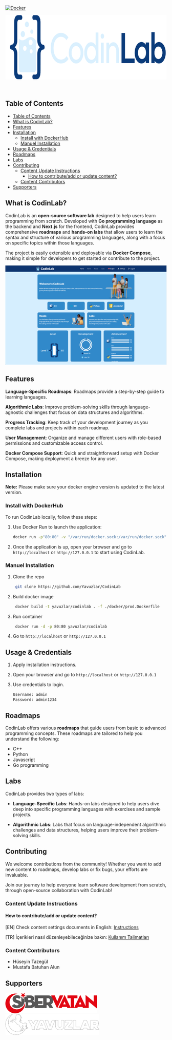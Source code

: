 [![Docker](https://github.com/Yavuzlar/CodinLab/actions/workflows/docker-publish.yml/badge.svg)](https://github.com/Yavuzlar/CodinLab/actions/workflows/docker-publish.yml)

<p align="center">
<img src="https://github.com/Yavuzlar/CodinLab/blob/main/design/assets/logo/main-horizontal.png" alt="CodinLab Logo" height="200"> 
</p>
<br>

## Table of Contents

- [Table of Contents](#table-of-contents)
- [What is CodinLab?](#what-is-codinlab)
- [Features](#features)
- [Installation](#installation)
  - [Install with DockerHub](#install-with-dockerhub)
  - [Manuel Installation](#manuel-installation)
- [Usage \& Credentials](#usage--credentials)
- [Roadmaps](#roadmaps)
- [Labs](#labs)
- [Contributing](#contributing)
  - [Content Update Instructions](#content-update-instructions)
    - [How to contribute/add or update content?](#how-to-contributeadd-or-update-content)
  - [Content Contributors](#content-contributors)
- [Supporters](#supporters)

## What is CodinLab?

CodinLab is an **open-source software lab** designed to help users learn programming from scratch. Developed with **Go programming language** as the backend and **Next.js** for the frontend, CodinLab provides comprehensive **roadmaps** and **hands-on labs** that allow users to learn the syntax and structure of various programming languages, along with a focus on specific topics within those languages. 

The project is easily extensible and deployable via **Docker Compose**, making it simple for developers to get started or contribute to the project.

![CodinLab Dashboard Screenshot](https://github.com/Yavuzlar/CodinLab/blob/main/design/assets/screenshots/codinlab.png)

## Features

**Language-Specific Roadmaps**: Roadmaps provide a step-by-step guide to learning languages.

**Algorithmic Labs**: Improve problem-solving skills through language-agnostic challenges that focus on data structures and algorithms.
  
**Progress Tracking**: Keep track of your development journey as you complete labs and projects within each roadmap.

**User Management**: Organize and manage different users with role-based permissions and customizable access control.

**Docker Compose Support**: Quick and straightforward setup with Docker Compose, making deployment a breeze for any user.

## Installation

**Note:** Please make sure your docker engine version is updated to the latest version.

### Install with DockerHub

To run CodinLab locally, follow these steps:

1. Use Docker Run to launch the application:

    ```bash
    docker run -p"80:80" -v "/var/run/docker.sock:/var/run/docker.sock" ghcr.io/yavuzlar/codinlab:latest
    ```

2. Once the application is up, open your browser and go to `http://localhost` or `http://127.0.0.1` to start using CodinLab.

### Manuel Installation

1. Clone the repo
   ```sh
    git clone https://github.com/Yavuzlar/CodinLab
   ```
2. Build docker image
   ```sh
    docker build -t yavuzlar/codinlab . -f ./docker/prod.Dockerfile
   ```
3. Run container
   ```sh
    docker run -d -p 80:80 yavuzlar/codinlab
   ```
4. Go to `http://localhost` or `http://127.0.0.1`

## Usage & Credentials

1. Apply installation instructions.
2. Open your browser and go to `http://localhost` or `http://127.0.0.1`
3. Use credentials to login.

   ```
   Username: admin
   Password: admin1234
   ```

## Roadmaps

CodinLab offers various **roadmaps** that guide users from basic to advanced programming concepts. These roadmaps are tailored to help you understand the following:

- C++
- Python
- Javascript
- Go programming

## Labs

CodinLab provides two types of labs:
- **Language-Specific Labs**: Hands-on labs designed to help users dive deep into specific programming languages with exercises and sample projects.
  
- **Algorithmic Labs**: Labs that focus on language-independent algorithmic challenges and data structures, helping users improve their problem-solving skills.

## Contributing

We welcome contributions from the community! Whether you want to add new content to roadmaps, develop labs or fix bugs, your efforts are invaluable. 

Join our journey to help everyone learn software development from scratch, through open-source collaboration with CodinLab!

### Content Update Instructions
#### How to contribute/add or update content?
[EN] Check content settings documents in English: [Instructions](https://github.com/Yavuzlar/CodinLab/blob/main/usage%20docs/en.md)

[TR] İçerikleri nasıl düzenleyebileceğinize bakın: [Kullanım Talimatları](https://github.com/Yavuzlar/CodinLab/blob/main/usage%20docs/tr.md)

### Content Contributors
- Hüseyin Tazegül
- Mustafa Batuhan Alun

## Supporters

<img src="https://github.com/Yavuzlar/CodinLab/blob/main/design/assets/logo/sibervatan.png" alt="CodinLab Logo" height="64">&emsp;<img src="https://github.com/Yavuzlar/CodinLab/blob/main/design/assets/logo/yavuzlar.png" alt="CodinLab Logo" height="64">
